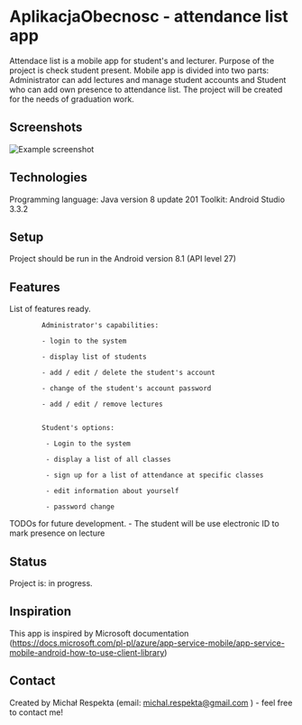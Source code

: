 # AplikacjaObecnosc - attendance list app
Attendace list is a mobile app for student's and lecturer. Purpose of the project is check student present.
Mobile app is divided into two parts: Administrator can add lectures and manage student accounts
and Student who can add own presence to attendance list.
The project will be created for the needs of graduation work.

## Screenshots
![Example screenshot](./img/screenshot.png)

## Technologies
    
 Programming language: Java version 8 update 201
 Toolkit: Android Studio 3.3.2

## Setup
 Project should be run in the Android version 8.1 (API level 27)


## Features
 List of features ready.

            Administrator's capabilities:

            - login to the system

            - display list of students

            - add / edit / delete the student's account

            - change of the student's account password

            - add / edit / remove lectures


            Student's options:

             - Login to the system

             - display a list of all classes

             - sign up for a list of attendance at specific classes

             - edit information about yourself

             - password change
             
 TODOs for future development.
            - The student will be use electronic ID to mark presence on lecture


## Status
Project is: in progress.

## Inspiration
This app is inspired by Microsoft documentation
(https://docs.microsoft.com/pl-pl/azure/app-service-mobile/app-service-mobile-android-how-to-use-client-library)

## Contact
Created by Michał Respekta (email: michal.respekta@gmail.com ) - feel free to contact me!
